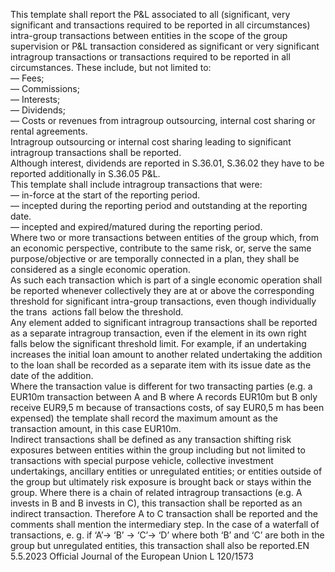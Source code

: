  
This template shall report the P&L associated to all (significant, very significant and transactions required to be reported 
in all circumstances) intra-group transactions between entities in the scope of the group supervision or P&L transaction 
considered as significant or very significant intragroup transactions or transactions required to be reported in all 
circumstances. These include, but not limited to:  
— Fees;  
— Commissions;  
— Interests;  
— Dividends;  
— Costs or revenues from intragroup outsourcing, internal cost sharing or rental agreements.  
Intragroup outsourcing or internal cost sharing leading to significant intragroup transactions shall be reported.  
Although interest, dividends are reported in S.36.01, S.36.02 they have to be reported additionally in S.36.05 P&L.  
This template shall include intragroup transactions that were:  
— in-force at the start of the reporting period.  
— incepted during the reporting period and outstanding at the reporting date.  
— incepted and expired/matured during the reporting period.  
Where two or more transactions between entities of the group which, from an economic perspective, contribute to the 
same risk, or, serve the same purpose/objective or are temporally connected in a plan, they shall be considered as a 
single economic operation.  
As such each transaction which is part of a single economic operation shall be reported whenever collectively they are 
at or above the corresponding threshold for significant intra-group transactions, even though individually the trans ­
actions fall below the threshold.  
Any element added to significant intragroup transactions shall be reported as a separate intragroup transaction, even if 
the element in its own right falls below the significant threshold limit. For example, if an undertaking increases the 
initial loan amount to another related undertaking the addition to the loan shall be recorded as a separate item with its 
issue date as the date of the addition.  
Where the transaction value is different for two transacting parties (e.g. a EUR10m transaction between A and B where 
A records EUR10m but B only receive EUR9,5 m because of transactions costs, of say EUR0,5 m has been expensed) the 
template shall record the maximum amount as the transaction amount, in this case EUR10m.  
Indirect transactions shall be defined as any transaction shifting risk exposures between entities within the group 
including but not limited to transactions with special purpose vehicle, collective investment undertakings, ancillary 
entities or unregulated entities; or entities outside of the group but ultimately risk exposure is brought back or stays 
within the group. Where there is a chain of related intragroup transactions (e.g. A invests in B and B invests in C), this 
transaction shall be reported as an indirect transaction. Therefore A to C transaction shall be reported and the 
comments shall mention the intermediary step. In the case of a waterfall of transactions, e. g. if ‘A’-> ‘B’ -> ‘C’-> ‘D’ 
where both ‘B’ and ‘C’ are both in the group but unregulated entities, this transaction shall also be reported.EN  5.5.2023 Official Journal of the European Union L 120/1573
